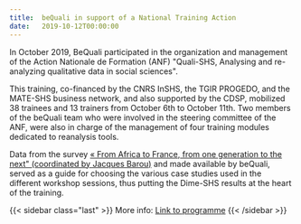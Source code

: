 ```yaml
---
title:  beQuali in support of a National Training Action
date:   2019-10-12T00:00:00
---
```

In October 2019, BeQuali participated in the organization and management of the Action Nationale de Formation (ANF) "Quali-SHS, Analysing and re-analyzing qualitative data in social sciences".
<!--more-->
This training, co-financed by the CNRS InSHS, the TGIR PROGEDO, and the MATE-SHS business network, and also supported by the CDSP, mobilized 38 trainees and 13 trainers from October 6th to October 11th. Two members of the beQuali team who were involved in the steering committee of the ANF, were also in charge of the management of four training modules dedicated to reanalysis tools.

Data from the survey [« From Africa to France, from one generation to the next" (coordinated by Jacques Barou)](https://doi.org/10.21410/dshs_2016/V2XWWP) and made available by beQuali, served as a guide for choosing the various case studies used in the different workshop sessions, thus putting the Dime-SHS results at the heart of the training.
<!--more-->

{{< sidebar class="last" >}}
More info:
[Link to programme](https://anfquali.sciencesconf.org/resource/page/id/1)
{{< /sidebar >}}
